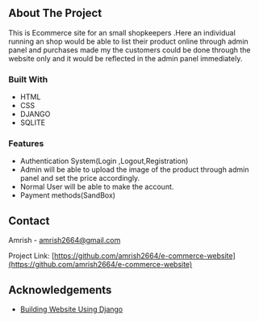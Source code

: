 

<!-- ABOUT THE PROJECT -->
## About The Project
This is Ecommerce site for an small shopkeepers .Here an individual running an shop would be able to list their product online through admin panel and purchases made my the customers could be done through the website only and it would be reflected in the admin panel immediately.



### Built With

* HTML
* CSS
* DJANGO
* SQLITE  
### Features

* Authentication System(Login ,Logout,Registration)
* Admin will be able to upload the image of the product through admin panel and set the price accordingly.
* Normal User will be able to make the account.
* Payment methods(SandBox)
## Contact

Amrish - amrish2664@gmail.com

Project Link: [https://github.com/amrish2664/e-commerce-website](https://github.com/amrish2664/e-commerce-website)

<!-- ACKNOWLEDGEMENTS -->
## Acknowledgements
* [Building Website Using Django](https://youtu.be/qwFBXuEeg1U?si=5YSw8DVKIPvPanUv)




